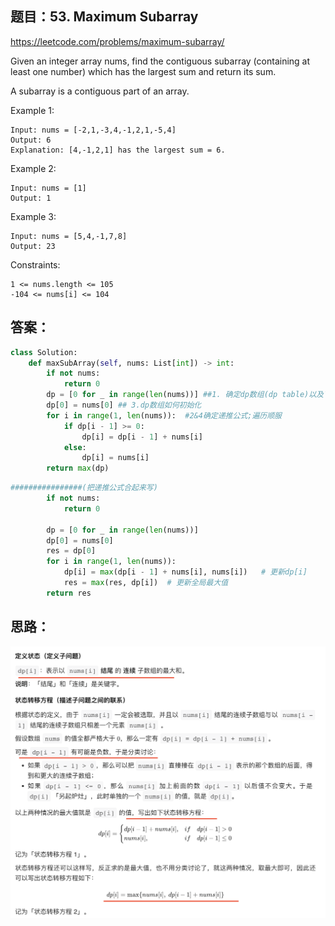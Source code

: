 ## 题目：53. Maximum Subarray

https://leetcode.com/problems/maximum-subarray/

Given an integer array nums, find the contiguous subarray (containing at least one number) which has the largest sum and return its sum.

A subarray is a contiguous part of an array.

Example 1:
```
Input: nums = [-2,1,-3,4,-1,2,1,-5,4]
Output: 6
Explanation: [4,-1,2,1] has the largest sum = 6.
```
Example 2:
```
Input: nums = [1]
Output: 1
```
Example 3:
```
Input: nums = [5,4,-1,7,8]
Output: 23
``` 

Constraints:
```
1 <= nums.length <= 105
-104 <= nums[i] <= 104
```

## 答案：
```python
class Solution:
    def maxSubArray(self, nums: List[int]) -> int:
        if not nums:
            return 0
        dp = [0 for _ in range(len(nums))] ##1. 确定dp数组(dp table)以及下标的含义！！！！！：表示以 nums[i] 结尾的连续子数组的最大和。
        dp[0] = nums[0] ## 3.dp数组如何初始化
        for i in range(1, len(nums)):  #2&4确定递推公式;遍历顺服
            if dp[i - 1] >= 0:
                dp[i] = dp[i - 1] + nums[i]
            else:
                dp[i] = nums[i]
        return max(dp)
```

```python
################(把递推公式合起来写)
        if not nums:
            return 0

        dp = [0 for _ in range(len(nums))]
        dp[0] = nums[0]
        res = dp[0]
        for i in range(1, len(nums)):
            dp[i] = max(dp[i - 1] + nums[i], nums[i])   # 更新dp[i]
            res = max(res, dp[i])  # 更新全局最大值
        return res
```

## 思路：

![a](https://github.com/SSRRBB/Leetcode/blob/main/Images/430.png)

